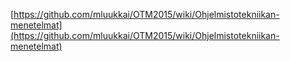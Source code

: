 [https://github.com/mluukkai/OTM2015/wiki/Ohjelmistotekniikan-menetelmat](https://github.com/mluukkai/OTM2015/wiki/Ohjelmistotekniikan-menetelmat)
